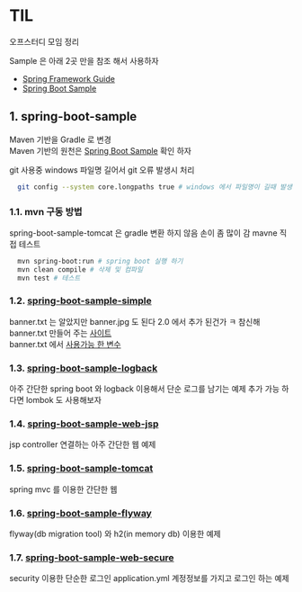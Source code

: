 # TIL

오프스터디 모임 정리  

Sample 은 아래 2곳 만을 참조 해서 사용하자

- [Spring Framework Guide](https://spring.io/guides)
- [Spring Boot Sample](https://github.com/spring-projects/spring-boot/tree/master/spring-boot-samples)

## 1. spring-boot-sample

Maven 기반을 Gradle 로 변경  
Maven 기반의 원천은 [Spring Boot Sample](https://github.com/spring-projects/spring-boot/tree/master/spring-boot-samples) 확인 하자

git 사용중 windows 파일명 길어서 git 오류 발생시 처리

```bash
  git config --system core.longpaths true # windows 에서 파일명이 길때 발생함
```

### 1.1. mvn 구동 방법

spring-boot-sample-tomcat 은 gradle 변환 하지 않음 손이 좀 많이 감 mavne 직접 테스트

```bash
  mvn spring-boot:run # spring boot 실행 하기
  mvn clean compile # 삭제 및 컴파일
  mvn test # 테스트
```

### 1.2. [spring-boot-sample-simple](https://github.com/spring-projects/spring-boot/tree/master/spring-boot-samples/spring-boot-sample-simple)

banner.txt 는 알았지만 banner.jpg 도 된다 2.0 에서 추가 된건가 ㅋ 참신해  
banner.txt 만들어 주는 [사이트](https://devops.datenkollektiv.de/banner.txt/index.html)  
banner.txt 에서 [사용가능 한 변수](https://docs.spring.io/spring-boot/docs/current/reference/html/boot-features-spring-application.html#boot-features-banner)

### 1.3. [spring-boot-sample-logback](https://github.com/spring-projects/spring-boot/tree/master/spring-boot-samples/spring-boot-sample-logback)

아주 간단한 spring boot 와 logback 이용해서 단순 로그를 남기는 예제 추가 가능 하다면 lombok 도 사용해보자

### 1.4. [spring-boot-sample-web-jsp](https://github.com/spring-projects/spring-boot/tree/master/spring-boot-samples/spring-boot-sample-web-jsp)

jsp controller 연결하는 아주 간단한 웹 예제

### 1.5. [spring-boot-sample-tomcat](https://github.com/spring-projects/spring-boot/tree/master/spring-boot-samples/spring-boot-sample-tomcat)

spring mvc 를 이용한 간단한 웹

### 1.6. [spring-boot-sample-flyway](https://github.com/spring-projects/spring-boot/tree/master/spring-boot-samples/spring-boot-sample-flyway)

flyway(db migration tool) 와 h2(in memory db) 이용한 예제

### 1.7. [spring-boot-sample-web-secure](https://github.com/spring-projects/spring-boot/tree/master/spring-boot-samples/spring-boot-sample-web-secure)

security 이용한 단순한 로그인 application.yml 계정정보를 가지고 로그인 하는 예제

